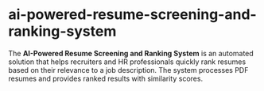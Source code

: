 # ai-powered-resume-screening-and-ranking-system
The **AI-Powered Resume Screening and Ranking System** is an automated solution that helps recruiters and HR professionals quickly rank resumes based on their relevance to a job description. The system processes PDF resumes and provides ranked results with similarity scores.
